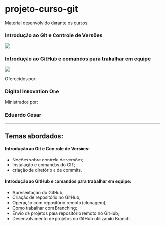 # projeto-curso-git
Material desenvolvido durante os cursos:

### Introdução ao Git e Controle de Versões

![](https://i.imgur.com/pUoBxx5.png?1)

### Introdução ao GitHub e comandos para trabalhar em equipe

![](https://i.imgur.com/aCN6vAX.png?1)

Oferecidos por: 

### Digital Innovation One

Ministrados por:

### Eduardo César

---

## Temas abordados:

#### Introdução ao Git e Controle de Versões:
- Noções sobre controle de versões;
- Instalação e comandos do GIT;
- criação de diretório e de commits.


#### Introdução ao GitHub e comandos para trabalhar em equipe:
- Apresentação do GitHub;
- Criação de repositório no GitHub;
- Operação com repositório remoto (clonagem);
- Como trabalhar com Branching;
- Envio de projetos para repositório remoto no GitHub;
- Desenvolvimento de projetos no GitHub utilizando Branch.

